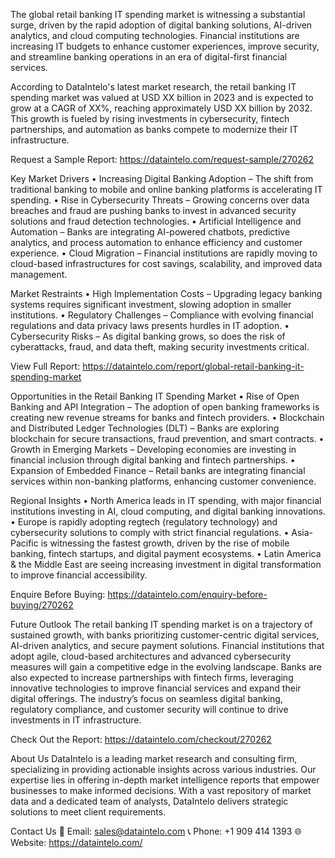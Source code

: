 The global retail banking IT spending market is witnessing a substantial surge, driven by the rapid adoption of digital banking solutions, AI-driven analytics, and cloud computing technologies. Financial institutions are increasing IT budgets to enhance customer experiences, improve security, and streamline banking operations in an era of digital-first financial services.

According to DataIntelo's latest market research, the retail banking IT spending market was valued at USD XX billion in 2023 and is expected to grow at a CAGR of XX%, reaching approximately USD XX billion by 2032. This growth is fueled by rising investments in cybersecurity, fintech partnerships, and automation as banks compete to modernize their IT infrastructure.

Request a Sample Report: https://dataintelo.com/request-sample/270262

Key Market Drivers
•	Increasing Digital Banking Adoption – The shift from traditional banking to mobile and online banking platforms is accelerating IT spending.
•	Rise in Cybersecurity Threats – Growing concerns over data breaches and fraud are pushing banks to invest in advanced security solutions and fraud detection technologies.
•	Artificial Intelligence and Automation – Banks are integrating AI-powered chatbots, predictive analytics, and process automation to enhance efficiency and customer experience.
•	Cloud Migration – Financial institutions are rapidly moving to cloud-based infrastructures for cost savings, scalability, and improved data management.

Market Restraints
•	High Implementation Costs – Upgrading legacy banking systems requires significant investment, slowing adoption in smaller institutions.
•	Regulatory Challenges – Compliance with evolving financial regulations and data privacy laws presents hurdles in IT adoption.
•	Cybersecurity Risks – As digital banking grows, so does the risk of cyberattacks, fraud, and data theft, making security investments critical.

View Full Report: https://dataintelo.com/report/global-retail-banking-it-spending-market

Opportunities in the Retail Banking IT Spending Market
•	Rise of Open Banking and API Integration – The adoption of open banking frameworks is creating new revenue streams for banks and fintech providers.
•	Blockchain and Distributed Ledger Technologies (DLT) – Banks are exploring blockchain for secure transactions, fraud prevention, and smart contracts.
•	Growth in Emerging Markets – Developing economies are investing in financial inclusion through digital banking and fintech partnerships.
•	Expansion of Embedded Finance – Retail banks are integrating financial services within non-banking platforms, enhancing customer convenience.

Regional Insights
•	North America leads in IT spending, with major financial institutions investing in AI, cloud computing, and digital banking innovations.
•	Europe is rapidly adopting regtech (regulatory technology) and cybersecurity solutions to comply with strict financial regulations.
•	Asia-Pacific is witnessing the fastest growth, driven by the rise of mobile banking, fintech startups, and digital payment ecosystems.
•	Latin America & the Middle East are seeing increasing investment in digital transformation to improve financial accessibility.

Enquire Before Buying: https://dataintelo.com/enquiry-before-buying/270262

Future Outlook
The retail banking IT spending market is on a trajectory of sustained growth, with banks prioritizing customer-centric digital services, AI-driven analytics, and secure payment solutions. Financial institutions that adopt agile, cloud-based architectures and advanced cybersecurity measures will gain a competitive edge in the evolving landscape.
Banks are also expected to increase partnerships with fintech firms, leveraging innovative technologies to improve financial services and expand their digital offerings. The industry’s focus on seamless digital banking, regulatory compliance, and customer security will continue to drive investments in IT infrastructure.

Check Out the Report: https://dataintelo.com/checkout/270262

About Us
DataIntelo is a leading market research and consulting firm, specializing in providing actionable insights across various industries. Our expertise lies in offering in-depth market intelligence reports that empower businesses to make informed decisions. With a vast repository of market data and a dedicated team of analysts, DataIntelo delivers strategic solutions to meet client requirements.

Contact Us
📧 Email: sales@dataintelo.com
📞 Phone: +1 909 414 1393
🌐 Website: https://dataintelo.com/
